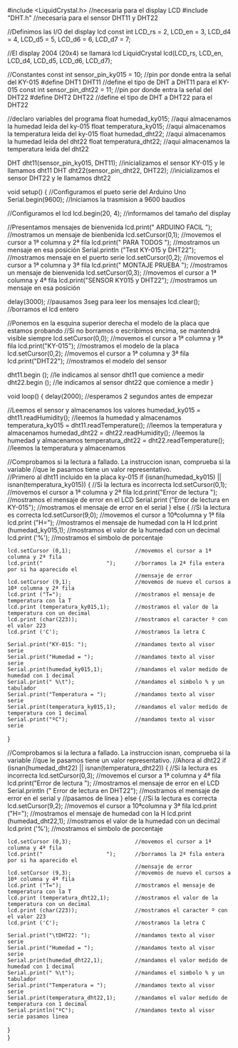 #include <LiquidCrystal.h>                  //necesaria para el display LCD
#include "DHT.h"                            //necesaria para el sensor DHT11 y DHT22

//Definimos las I/O del display lcd
const int LCD_rs = 2, LCD_en = 3, LCD_d4 = 4, LCD_d5 = 5, LCD_d6 = 6, LCD_d7 = 7;

//El display 2004 (20x4) se llamará lcd
LiquidCrystal lcd(LCD_rs, LCD_en, LCD_d4, LCD_d5, LCD_d6, LCD_d7);

//Constantes
const int sensor_pin_ky015 = 10;            //pin por donde entra la señal del KY-015
#define DHT1 DHT11                          //define el tipo de DHT a DHT11 para el KY-015
const int sensor_pin_dht22 = 11;            //pin por donde entra la señal del DHT22
#define DHT2 DHT22                          //define el tipo de DHT a DHT22 para el DHT22

//declaro variables del programa
float humedad_ky015;                        //aqui almacenamos la humedad leida del ky-015
float temperatura_ky015;                    //aqui almacenamos la temperatura leida del ky-015
float humedad_dht22;                        //aqui almacenamos la humedad leida del dht22
float temperatura_dht22;                    //aqui almacenamos la temperatura leida del dht22

DHT dht11(sensor_pin_ky015, DHT11);         //inicializamos el sensor KY-015 y le llamamos dht11
DHT dht22(sensor_pin_dht22, DHT22);         //inicializamos el sensor DHT22 y le llamamos dht22

void setup() {
  //Configuramos el pueto serie del Arduino Uno
  Serial.begin(9600);                       //Iniciamos la trasmision a 9600 baudios
  
  //Configuramos el lcd
  lcd.begin(20, 4);                         //informamos del tamaño del display

  //Presentamos mensajes de bienvenida
  lcd.print("   ARDUINO  FACIL   ");        //mostramos un mensaje de bienbenida
  lcd.setCursor(0,1);                       //movemos el cursor a 1ª columna y 2ª fila
  lcd.print("     PARA TODOS     ");        //mostramos un mensaje en esa posición
  Serial.println ("Test KY-015 y DHT22");   //mostramos mensaje en el puerto serie
  lcd.setCursor(0,2);                       //movemos el cursor a 1ª columna y 3ª fila
  lcd.print("   MONTAJE PRUEBA   ");        //mostramos un mensaje de bienvenida
  lcd.setCursor(0,3);                       //movemos el cursor a 1ª columna y 4ª fila
  lcd.print("SENSOR KY015 y DHT22");        //mostramos un mensaje en esa posición

  delay(3000);                              //pausamos 3seg para leer los mensajes
  lcd.clear();                              //borramos el lcd entero

  //Ponemos en la esquina superior derecha el modelo de la placa que estamos probando
  //Si no borramos o escribimos encima, se mantendrá visible siempre
  lcd.setCursor(0,0);                       //movemos el cursor a 1ª columna y 1ª fila
  lcd.print("KY-015");                      //mostramos el modelo de la placa
  lcd.setCursor(0,2);                       //movemos el cursor a 1ª columna y 3ª fila
  lcd.print("DHT22");                       //mostramos el modelo del sensor

  dht11.begin ();                           //le indicamos al sensor dht11 que comience a medir
  dht22.begin ();                           //le indicamos al sensor dht22 que comience a medir
}


void loop() {
  delay(2000);                              //esperamos 2 segundos antes de empezar

  //Leemos el sensor y almacenamos los valores
  humedad_ky015 = dht11.readHumidity();             //leemos la humedad y almacenamos
  temperatura_ky015 = dht11.readTemperature();      //leemos la temperatura y almacenamos
  humedad_dht22 = dht22.readHumidity();             //leemos la humedad y almacenamos
  temperatura_dht22 = dht22.readTemperature();      //leemos la temperatura y almacenamos

  //Comprobamos si la lectura a fallado. La instruccion isnan, comprueba si la variable
  //que le pasamos tiene un valor representativo.  
  //Primero al dht11 incluido en la placa ky-015
  if (isnan(humedad_ky015) || isnan(temperatura_ky015)) {
    //Si la lectura es incorrecta
    lcd.setCursor(0,1);                             //movemos el cursor a 1ª columna y 2ª fila
    lcd.print("Error de lectura    ");              //mostramos el mensaje de error en el LCD
    Serial.print ("Error de lectura en KY-015");    //mostramos el mensaje de error en el serial
  }
  else {
    //Si la lectura es correcta
    lcd.setCursor(9,0);                     //movemos el cursor a 10ªcolumna y 1ª fila
    lcd.print ("H=");                       //mostramos el mensaje de humedad con la H
    lcd.print (humedad_ky015,1);            //mostramos el valor de la humedad con un decimal
    lcd.print ('%');                        //mostramos el simbolo de porcentaje
  

    lcd.setCursor (0,1);                    //movemos el cursor a 1ª columna y 2ª fila
    lcd.print("                    ");      //borramos la 2ª fila entera por si ha aparecido el
                                            //mensaje de error
    lcd.setCursor (9,1);                    //movemos de nuevo el cursos a 10ª columna y 2ª fila
    lcd.print ("T=");                       //mostramos el mensaje de temperatura con la T
    lcd.print (temperatura_ky015,1);        //mostramos el valor de la temperatura con un decimal
    lcd.print (char(223));                  //mostramos el caracter º con el valor 223
    lcd.print ('C');                        //mostramos la letra C

    Serial.print("KY-015: ");               //mandamos texto al visor serie
    Serial.print("Humedad = ");             //mandamos texto al visor serie
    Serial.print(humedad_ky015,1);          //mandamos el valor medido de humedad con 1 decimal
    Serial.print(" %\t");                   //mandamos el simbolo % y un tabulador
    Serial.print("Temperatura = ");         //mandamos texto al visor serie
    Serial.print(temperatura_ky015,1);      //mandamos el valor medido de temperatura con 1 decimal
    Serial.print("ºC");                     //mandamos texto al visor serie
  }

  //Comprobamos si la lectura a fallado. La instruccion isnan, comprueba si la variable
  //que le pasamos tiene un valor representativo.
  //Ahora al dht22
  if (isnan(humedad_dht22) || isnan(temperatura_dht22)) {
    //Si la lectura es incorrecta
    lcd.setCursor(0,3);                               //movemos el cursor a 1ª columna y 4ª fila
    lcd.print("Error de lectura    ");                //mostramos el mensaje de error en el LCD
    Serial.println ("    Error de lectura en DHT22"); //mostramos el mensaje de error en el serial y
                                                      //pasamos de linea
  }
  else {
    //Si la lectura es correcta
    lcd.setCursor(9,2);                     //movemos el cursor a 10ªcolumna y 3ª fila
    lcd.print ("H=");                       //mostramos el mensaje de humedad con la H
    lcd.print (humedad_dht22,1);            //mostramos el valor de la humedad con un decimal
    lcd.print ('%');                        //mostramos el simbolo de porcentaje
  

    lcd.setCursor (0,3);                    //movemos el cursor a 1ª columna y 4ª fila
    lcd.print("                    ");      //borramos la 2ª fila entera por si ha aparecido el
                                            //mensaje de error
    lcd.setCursor (9,3);                    //movemos de nuevo el cursos a 10ª columna y 4ª fila
    lcd.print ("T=");                       //mostramos el mensaje de temperatura con la T
    lcd.print (temperatura_dht22,1);        //mostramos el valor de la temperatura con un decimal
    lcd.print (char(223));                  //mostramos el caracter º con el valor 223
    lcd.print ('C');                        //mostramos la letra C

    Serial.print("\tDHT22: ");              //mandamos texto al visor serie
    Serial.print("Humedad = ");             //mandamos texto al visor serie
    Serial.print(humedad_dht22,1);          //mandamos el valor medido de humedad con 1 decimal
    Serial.print(" %\t");                   //mandamos el simbolo % y un tabulador
    Serial.print("Temperatura = ");         //mandamos texto al visor serie
    Serial.print(temperatura_dht22,1);      //mandamos el valor medido de temperatura con 1 decimal
    Serial.println("ºC");                   //mandamos texto al visor serie pasamos linea

    
  }  
}

